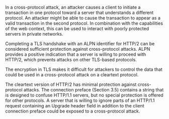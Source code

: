 In a cross-protocol attack, an attacker causes a client to initiate a transaction in one protocol toward a server that understands a different protocol. An attacker might be able to cause the transaction to appear as a valid transaction in the second protocol. In combination with the capabilities of the web context, this can be used to interact with poorly protected servers in private networks.

Completing a TLS handshake with an ALPN identifier for HTTP/2 can be considered sufficient protection against cross-protocol attacks. ALPN provides a positive indication that a server is willing to proceed with HTTP/2, which prevents attacks on other TLS-based protocols.

The encryption in TLS makes it difficult for attackers to control the data that could be used in a cross-protocol attack on a cleartext protocol.

The cleartext version of HTTP/2 has minimal protection against cross-protocol attacks. The connection preface (Section 3.5) contains a string that is designed to confuse HTTP/1.1 servers, but no special protection is offered for other protocols. A server that is willing to ignore parts of an HTTP/1.1 request containing an Upgrade header field in addition to the client connection preface could be exposed to a cross-protocol attack.

